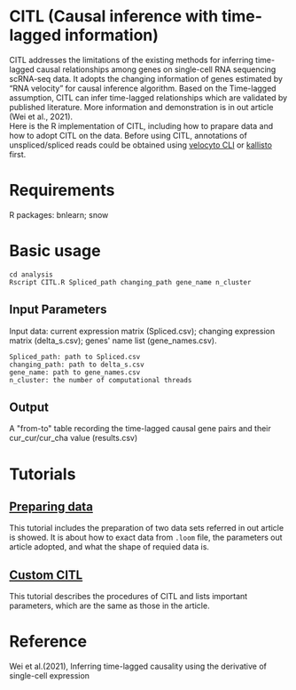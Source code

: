 # CITL (Causal inference with time-lagged information)
CITL addresses the limitations of the existing methods for inferring time-lagged causal relationships among genes on single-cell RNA sequencing scRNA-seq data. It adopts the changing information of genes estimated by “RNA velocity” for causal inference algorithm. Based on the Time-lagged assumption, CITL can infer time-lagged relationships which are validated by published literature. More information and demonstration is in out article (Wei et al., 2021).     
Here is the R implementation of CITL, including how to prapare data and how to adopt CITL on the data. Before using CITL, annotations of unspliced/spliced reads could be obtained using [velocyto CLI](http://velocyto.org/velocyto.py/tutorial/cli.html) or [kallisto](https://linnarssonlab.org/loompy/kallisto/index.html) first.   
# Requirements
  R packages: bnlearn; snow  

# Basic usage
    cd analysis
    Rscript CITL.R Spliced_path changing_path gene_name n_cluster
## Input Parameters  
Input data: current expression matrix (Spliced.csv); changing expression matrix (delta_s.csv); genes' name list (gene_names.csv).
    
    Spliced_path: path to Spliced.csv
    changing_path: path to delta_s.csv
    gene_name: path to gene_names.csv
    n_cluster: the number of computational threads

## Output
A "from-to" table recording the time-lagged causal gene pairs and their cur_cur/cur_cha value (results.csv)  

# Tutorials

## [Preparing data](https://github.com/wJDKnight/CITL/blob/main/tutorial/prepare_data.ipynb) 
This tutorial includes the preparation of two data sets referred in out article is showed. It is about how to exact data from `.loom` file, the parameters out article adopted, and what the shape of requied data is.   
## [Custom CITL](https://wjdknight.github.io/CITL/tutorial/customCITL.html)   
This tutorial describes the procedures of CITL and lists important parameters, which are the same as those in the article. 

# Reference
Wei et al.(2021), Inferring time-lagged causality using the derivative of single-cell expression

